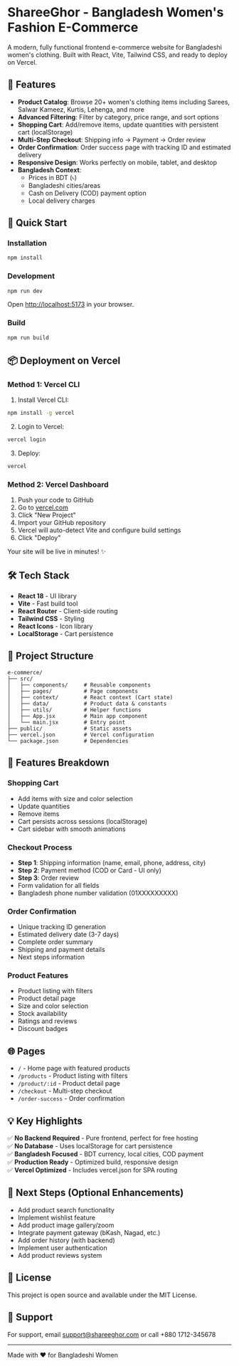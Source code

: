 # ShareeGhor - Bangladesh Women's Fashion E-Commerce

A modern, fully functional frontend e-commerce website for Bangladeshi women's clothing. Built with React, Vite, Tailwind CSS, and ready to deploy on Vercel.

## 🌟 Features

- **Product Catalog**: Browse 20+ women's clothing items including Sarees, Salwar Kameez, Kurtis, Lehenga, and more
- **Advanced Filtering**: Filter by category, price range, and sort options
- **Shopping Cart**: Add/remove items, update quantities with persistent cart (localStorage)
- **Multi-Step Checkout**: Shipping info → Payment → Order review
- **Order Confirmation**: Order success page with tracking ID and estimated delivery
- **Responsive Design**: Works perfectly on mobile, tablet, and desktop
- **Bangladesh Context**: 
  - Prices in BDT (৳)
  - Bangladeshi cities/areas
  - Cash on Delivery (COD) payment option
  - Local delivery charges

## 🚀 Quick Start

### Installation

```bash
npm install
```

### Development

```bash
npm run dev
```

Open [http://localhost:5173](http://localhost:5173) in your browser.

### Build

```bash
npm run build
```

## 📦 Deployment on Vercel

### Method 1: Vercel CLI

1. Install Vercel CLI:
```bash
npm install -g vercel
```

2. Login to Vercel:
```bash
vercel login
```

3. Deploy:
```bash
vercel
```

### Method 2: Vercel Dashboard

1. Push your code to GitHub
2. Go to [vercel.com](https://vercel.com)
3. Click "New Project"
4. Import your GitHub repository
5. Vercel will auto-detect Vite and configure build settings
6. Click "Deploy"

Your site will be live in minutes! ✨

## 🛠️ Tech Stack

- **React 18** - UI library
- **Vite** - Fast build tool
- **React Router** - Client-side routing
- **Tailwind CSS** - Styling
- **React Icons** - Icon library
- **LocalStorage** - Cart persistence

## 📁 Project Structure

```
e-commerce/
├── src/
│   ├── components/     # Reusable components
│   ├── pages/          # Page components
│   ├── context/        # React context (Cart state)
│   ├── data/           # Product data & constants
│   ├── utils/          # Helper functions
│   ├── App.jsx         # Main app component
│   └── main.jsx        # Entry point
├── public/             # Static assets
├── vercel.json         # Vercel configuration
└── package.json        # Dependencies
```

## 🎨 Features Breakdown

### Shopping Cart
- Add items with size and color selection
- Update quantities
- Remove items
- Cart persists across sessions (localStorage)
- Cart sidebar with smooth animations

### Checkout Process
- **Step 1**: Shipping information (name, email, phone, address, city)
- **Step 2**: Payment method (COD or Card - UI only)
- **Step 3**: Order review
- Form validation for all fields
- Bangladesh phone number validation (01XXXXXXXXX)

### Order Confirmation
- Unique tracking ID generation
- Estimated delivery date (3-7 days)
- Complete order summary
- Shipping and payment details
- Next steps information

### Product Features
- Product listing with filters
- Product detail page
- Size and color selection
- Stock availability
- Ratings and reviews
- Discount badges

## 🌐 Pages

- `/` - Home page with featured products
- `/products` - Product listing with filters
- `/product/:id` - Product detail page
- `/checkout` - Multi-step checkout
- `/order-success` - Order confirmation

## 💡 Key Highlights

✅ **No Backend Required** - Pure frontend, perfect for free hosting  
✅ **No Database** - Uses localStorage for cart persistence  
✅ **Bangladesh Focused** - BDT currency, local cities, COD payment  
✅ **Production Ready** - Optimized build, responsive design  
✅ **Vercel Optimized** - Includes vercel.json for SPA routing  

## 🎯 Next Steps (Optional Enhancements)

- Add product search functionality
- Implement wishlist feature
- Add product image gallery/zoom
- Integrate payment gateway (bKash, Nagad, etc.)
- Add order history (with backend)
- Implement user authentication
- Add product reviews system

## 📄 License

This project is open source and available under the MIT License.

## 👥 Support

For support, email support@shareeghor.com or call +880 1712-345678

---

Made with ❤️ for Bangladeshi Women
